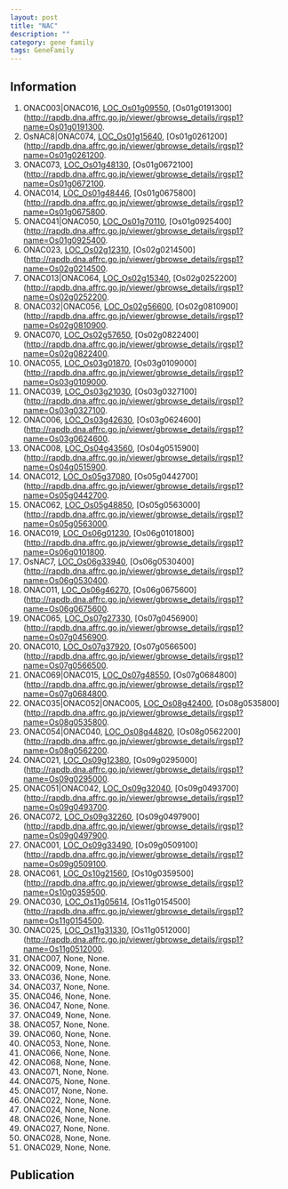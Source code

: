 ```yaml
---
layout: post
title: "NAC"
description: ""
category: gene family
tags: GeneFamily
---
```


## Information
1. ONAC003|ONAC016, [LOC_Os01g09550](http://rice.plantbiology.msu.edu/cgi-bin/ORF_infopage.cgi?orf=LOC_Os01g09550), [Os01g0191300](http://rapdb.dna.affrc.go.jp/viewer/gbrowse_details/irgsp1?name=Os01g0191300.
2. OsNAC8|ONAC074, [LOC_Os01g15640](http://rice.plantbiology.msu.edu/cgi-bin/ORF_infopage.cgi?orf=LOC_Os01g15640), [Os01g0261200](http://rapdb.dna.affrc.go.jp/viewer/gbrowse_details/irgsp1?name=Os01g0261200.
3. ONAC073, [LOC_Os01g48130](http://rice.plantbiology.msu.edu/cgi-bin/ORF_infopage.cgi?orf=LOC_Os01g48130), [Os01g0672100](http://rapdb.dna.affrc.go.jp/viewer/gbrowse_details/irgsp1?name=Os01g0672100.
4. ONAC014, [LOC_Os01g48446](http://rice.plantbiology.msu.edu/cgi-bin/ORF_infopage.cgi?orf=LOC_Os01g48446), [Os01g0675800](http://rapdb.dna.affrc.go.jp/viewer/gbrowse_details/irgsp1?name=Os01g0675800.
5. ONAC041|ONAC050, [LOC_Os01g70110](http://rice.plantbiology.msu.edu/cgi-bin/ORF_infopage.cgi?orf=LOC_Os01g70110), [Os01g0925400](http://rapdb.dna.affrc.go.jp/viewer/gbrowse_details/irgsp1?name=Os01g0925400.
6. ONAC023, [LOC_Os02g12310](http://rice.plantbiology.msu.edu/cgi-bin/ORF_infopage.cgi?orf=LOC_Os02g12310), [Os02g0214500](http://rapdb.dna.affrc.go.jp/viewer/gbrowse_details/irgsp1?name=Os02g0214500.
7. ONAC013|ONAC064, [LOC_Os02g15340](http://rice.plantbiology.msu.edu/cgi-bin/ORF_infopage.cgi?orf=LOC_Os02g15340), [Os02g0252200](http://rapdb.dna.affrc.go.jp/viewer/gbrowse_details/irgsp1?name=Os02g0252200.
8. ONAC032|ONAC056, [LOC_Os02g56600](http://rice.plantbiology.msu.edu/cgi-bin/ORF_infopage.cgi?orf=LOC_Os02g56600), [Os02g0810900](http://rapdb.dna.affrc.go.jp/viewer/gbrowse_details/irgsp1?name=Os02g0810900.
9. ONAC070, [LOC_Os02g57650](http://rice.plantbiology.msu.edu/cgi-bin/ORF_infopage.cgi?orf=LOC_Os02g57650), [Os02g0822400](http://rapdb.dna.affrc.go.jp/viewer/gbrowse_details/irgsp1?name=Os02g0822400.
10. ONAC055, [LOC_Os03g01870](http://rice.plantbiology.msu.edu/cgi-bin/ORF_infopage.cgi?orf=LOC_Os03g01870), [Os03g0109000](http://rapdb.dna.affrc.go.jp/viewer/gbrowse_details/irgsp1?name=Os03g0109000.
11. ONAC039, [LOC_Os03g21030](http://rice.plantbiology.msu.edu/cgi-bin/ORF_infopage.cgi?orf=LOC_Os03g21030), [Os03g0327100](http://rapdb.dna.affrc.go.jp/viewer/gbrowse_details/irgsp1?name=Os03g0327100.
12. ONAC006, [LOC_Os03g42630](http://rice.plantbiology.msu.edu/cgi-bin/ORF_infopage.cgi?orf=LOC_Os03g42630), [Os03g0624600](http://rapdb.dna.affrc.go.jp/viewer/gbrowse_details/irgsp1?name=Os03g0624600.
13. ONAC008, [LOC_Os04g43560](http://rice.plantbiology.msu.edu/cgi-bin/ORF_infopage.cgi?orf=LOC_Os04g43560), [Os04g0515900](http://rapdb.dna.affrc.go.jp/viewer/gbrowse_details/irgsp1?name=Os04g0515900.
14. ONAC012, [LOC_Os05g37080](http://rice.plantbiology.msu.edu/cgi-bin/ORF_infopage.cgi?orf=LOC_Os05g37080), [Os05g0442700](http://rapdb.dna.affrc.go.jp/viewer/gbrowse_details/irgsp1?name=Os05g0442700.
15. ONAC062, [LOC_Os05g48850](http://rice.plantbiology.msu.edu/cgi-bin/ORF_infopage.cgi?orf=LOC_Os05g48850), [Os05g0563000](http://rapdb.dna.affrc.go.jp/viewer/gbrowse_details/irgsp1?name=Os05g0563000.
16. ONAC019, [LOC_Os06g01230](http://rice.plantbiology.msu.edu/cgi-bin/ORF_infopage.cgi?orf=LOC_Os06g01230), [Os06g0101800](http://rapdb.dna.affrc.go.jp/viewer/gbrowse_details/irgsp1?name=Os06g0101800.
17. OsNAC7, [LOC_Os06g33940](http://rice.plantbiology.msu.edu/cgi-bin/ORF_infopage.cgi?orf=LOC_Os06g33940), [Os06g0530400](http://rapdb.dna.affrc.go.jp/viewer/gbrowse_details/irgsp1?name=Os06g0530400.
18. ONAC011, [LOC_Os06g46270](http://rice.plantbiology.msu.edu/cgi-bin/ORF_infopage.cgi?orf=LOC_Os06g46270), [Os06g0675600](http://rapdb.dna.affrc.go.jp/viewer/gbrowse_details/irgsp1?name=Os06g0675600.
19. ONAC065, [LOC_Os07g27330](http://rice.plantbiology.msu.edu/cgi-bin/ORF_infopage.cgi?orf=LOC_Os07g27330), [Os07g0456900](http://rapdb.dna.affrc.go.jp/viewer/gbrowse_details/irgsp1?name=Os07g0456900.
20. ONAC010, [LOC_Os07g37920](http://rice.plantbiology.msu.edu/cgi-bin/ORF_infopage.cgi?orf=LOC_Os07g37920), [Os07g0566500](http://rapdb.dna.affrc.go.jp/viewer/gbrowse_details/irgsp1?name=Os07g0566500.
21. ONAC069|ONAC015, [LOC_Os07g48550](http://rice.plantbiology.msu.edu/cgi-bin/ORF_infopage.cgi?orf=LOC_Os07g48550), [Os07g0684800](http://rapdb.dna.affrc.go.jp/viewer/gbrowse_details/irgsp1?name=Os07g0684800.
22. ONAC035|ONAC052|ONAC005, [LOC_Os08g42400](http://rice.plantbiology.msu.edu/cgi-bin/ORF_infopage.cgi?orf=LOC_Os08g42400), [Os08g0535800](http://rapdb.dna.affrc.go.jp/viewer/gbrowse_details/irgsp1?name=Os08g0535800.
23. ONAC054|ONAC040, [LOC_Os08g44820](http://rice.plantbiology.msu.edu/cgi-bin/ORF_infopage.cgi?orf=LOC_Os08g44820), [Os08g0562200](http://rapdb.dna.affrc.go.jp/viewer/gbrowse_details/irgsp1?name=Os08g0562200.
24. ONAC021, [LOC_Os09g12380](http://rice.plantbiology.msu.edu/cgi-bin/ORF_infopage.cgi?orf=LOC_Os09g12380), [Os09g0295000](http://rapdb.dna.affrc.go.jp/viewer/gbrowse_details/irgsp1?name=Os09g0295000.
25. ONAC051|ONAC042, [LOC_Os09g32040](http://rice.plantbiology.msu.edu/cgi-bin/ORF_infopage.cgi?orf=LOC_Os09g32040), [Os09g0493700](http://rapdb.dna.affrc.go.jp/viewer/gbrowse_details/irgsp1?name=Os09g0493700.
26. ONAC072, [LOC_Os09g32260](http://rice.plantbiology.msu.edu/cgi-bin/ORF_infopage.cgi?orf=LOC_Os09g32260), [Os09g0497900](http://rapdb.dna.affrc.go.jp/viewer/gbrowse_details/irgsp1?name=Os09g0497900.
27. ONAC001, [LOC_Os09g33490](http://rice.plantbiology.msu.edu/cgi-bin/ORF_infopage.cgi?orf=LOC_Os09g33490), [Os09g0509100](http://rapdb.dna.affrc.go.jp/viewer/gbrowse_details/irgsp1?name=Os09g0509100.
28. ONAC061, [LOC_Os10g21560](http://rice.plantbiology.msu.edu/cgi-bin/ORF_infopage.cgi?orf=LOC_Os10g21560), [Os10g0359500](http://rapdb.dna.affrc.go.jp/viewer/gbrowse_details/irgsp1?name=Os10g0359500.
29. ONAC030, [LOC_Os11g05614](http://rice.plantbiology.msu.edu/cgi-bin/ORF_infopage.cgi?orf=LOC_Os11g05614), [Os11g0154500](http://rapdb.dna.affrc.go.jp/viewer/gbrowse_details/irgsp1?name=Os11g0154500.
30. ONAC025, [LOC_Os11g31330](http://rice.plantbiology.msu.edu/cgi-bin/ORF_infopage.cgi?orf=LOC_Os11g31330), [Os11g0512000](http://rapdb.dna.affrc.go.jp/viewer/gbrowse_details/irgsp1?name=Os11g0512000.
31. ONAC007, None, None.
32. ONAC009, None, None.
33. ONAC036, None, None.
34. ONAC037, None, None.
35. ONAC046, None, None.
36. ONAC047, None, None.
37. ONAC049, None, None.
38. ONAC057, None, None.
39. ONAC060, None, None.
40. ONAC053, None, None.
41. ONAC066, None, None.
42. ONAC068, None, None.
43. ONAC071, None, None.
44. ONAC075, None, None.
45. ONAC017, None, None.
46. ONAC022, None, None.
47. ONAC024, None, None.
48. ONAC026, None, None.
49. ONAC027, None, None.
50. ONAC028, None, None.
51. ONAC029, None, None.

## Publication


